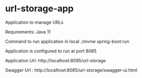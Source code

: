 # url-storage-app
Application to manage URLs

Requirements:
Java 11

Command to run application in local
./mvnw spring-boot:run

Application is configured to run at port 8085

Application Url: http://localhost:8085/url-storage

Swagger Url : http://localhost:8085/url-storage/swagger-ui.html
